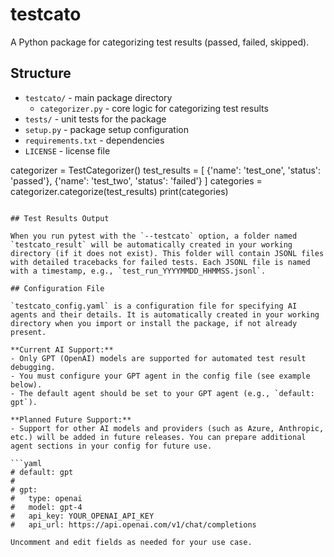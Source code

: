 # testcato

A Python package for categorizing test results (passed, failed, skipped).

## Structure

- `testcato/` - main package directory
  - `categorizer.py` - core logic for categorizing test results
- `tests/` - unit tests for the package
- `setup.py` - package setup configuration
- `requirements.txt` - dependencies
- `LICENSE` - license file

categorizer = TestCategorizer()
test_results = [
    {'name': 'test_one', 'status': 'passed'},
    {'name': 'test_two', 'status': 'failed'}
]
categories = categorizer.categorize(test_results)
print(categories)
```

## Test Results Output

When you run pytest with the `--testcato` option, a folder named `testcato_result` will be automatically created in your working directory (if it does not exist). This folder will contain JSONL files with detailed tracebacks for failed tests. Each JSONL file is named with a timestamp, e.g., `test_run_YYYYMMDD_HHMMSS.jsonl`.

## Configuration File

`testcato_config.yaml` is a configuration file for specifying AI agents and their details. It is automatically created in your working directory when you import or install the package, if not already present.

**Current AI Support:**
- Only GPT (OpenAI) models are supported for automated test result debugging.
- You must configure your GPT agent in the config file (see example below).
- The default agent should be set to your GPT agent (e.g., `default: gpt`).

**Planned Future Support:**
- Support for other AI models and providers (such as Azure, Anthropic, etc.) will be added in future releases. You can prepare additional agent sections in your config for future use.

```yaml
# default: gpt
#
# gpt:
#   type: openai
#   model: gpt-4
#   api_key: YOUR_OPENAI_API_KEY
#   api_url: https://api.openai.com/v1/chat/completions

Uncomment and edit fields as needed for your use case.
